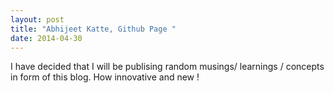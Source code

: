 ```yaml
---
layout: post
title: "Abhijeet Katte, Github Page "
date: 2014-04-30
---
```


I have decided that I will be publising random musings/ learnings / concepts in form of this blog. How innovative and new !
